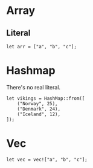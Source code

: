 # Array

## Literal

```
let arr = ["a", "b", "c"];
```

# Hashmap

There's no real literal.

```
let vikings = HashMap::from([
    ("Norway", 25),
    ("Denmark", 24),
    ("Iceland", 12),
]);
```

# Vec

```
let vec = vec!["a", "b", "c"];
```
